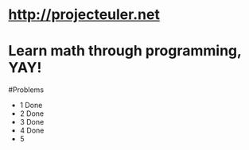 # http://projecteuler.net

# Learn math through programming, YAY!

#Problems
-	1	Done
-   2   Done
-   3   Done
-   4   Done
-   5   